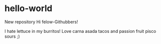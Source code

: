 # hello-world
New repository
Hi felow-Githubbers!

I hate lettuce in my burritos! Love carna asada tacos and passion fruit pisco sours ;)
